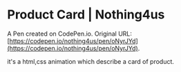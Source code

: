 #  Product Card | Nothing4us

A Pen created on CodePen.io. Original URL: [https://codepen.io/nothing4us/pen/oNyrJYd](https://codepen.io/nothing4us/pen/oNyrJYd).

it's a html,css animation which describe a card of product.
